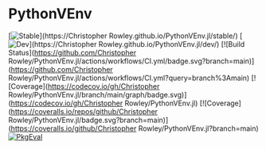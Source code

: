 # PythonVEnv

[![Stable](https://img.shields.io/badge/docs-stable-blue.svg)](https://Christopher Rowley.github.io/PythonVEnv.jl/stable/)
[![Dev](https://img.shields.io/badge/docs-dev-blue.svg)](https://Christopher Rowley.github.io/PythonVEnv.jl/dev/)
[![Build Status](https://github.com/Christopher Rowley/PythonVEnv.jl/actions/workflows/CI.yml/badge.svg?branch=main)](https://github.com/Christopher Rowley/PythonVEnv.jl/actions/workflows/CI.yml?query=branch%3Amain)
[![Coverage](https://codecov.io/gh/Christopher Rowley/PythonVEnv.jl/branch/main/graph/badge.svg)](https://codecov.io/gh/Christopher Rowley/PythonVEnv.jl)
[![Coverage](https://coveralls.io/repos/github/Christopher Rowley/PythonVEnv.jl/badge.svg?branch=main)](https://coveralls.io/github/Christopher Rowley/PythonVEnv.jl?branch=main)
[![PkgEval](https://JuliaCI.github.io/NanosoldierReports/pkgeval_badges/P/PythonVEnv.svg)](https://JuliaCI.github.io/NanosoldierReports/pkgeval_badges/report.html)
